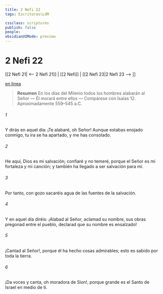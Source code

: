 ```yaml
---
title: 2 Nefi 22
tags: Escrituras\LdM

cssclass: scriptures
publish: false
people:
obsidianUIMode: preview
---
```


# 2 Nefi 22
[[2 Nefi 21| <-- 2 Nefi 21]] | [[2 Nefi]] | [[2 Nefi 23|2 Nefi 23 --> ]]

[en línea](https://churchofjesuschrist.org/study/scriptures/bofm/2-ne/22?lang=spa)

> __Resumen__
En los días del Milenio todos los hombres alabarán al Señor — Él morará entre ellos — Compárese con Isaías 12. Aproximadamente 559–545 a.C.

###### 1 
Y dirás en aquel día: ¡Te alabaré, oh Señor! Aunque estabas enojado conmigo, tu ira se ha apartado, y me has consolado.

###### 2 
He aquí, Dios es mi salvación; confiaré y no temeré, porque el Señor  es mi fortaleza y mi canción; y también ha llegado a ser salvación para mí.

###### 3 
Por tanto, con gozo sacaréis agua de las fuentes de la salvación.

###### 4 
Y en aquel día diréis: ¡Alabad al Señor, aclamad su nombre, sus obras pregonad entre el pueblo, declarad que su nombre es ensalzado!

###### 5 
¡Cantad al Señor!, porque él ha hecho cosas admirables; esto es sabido por toda la tierra.

###### 6 
¡Da voces y canta, oh moradora de Sion!, porque grande es el Santo de Israel en medio de ti.

